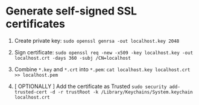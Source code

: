 # Generate self-signed SSL certificates

1. Create private key:
`sudo openssl genrsa -out localhost.key 2048`

2. Sign certificate:
`sudo openssl req -new -x509 -key localhost.key -out localhost.crt -days 360 -subj /CN=localhost `

3. Combine `*.key` and `*.crt` into `*.pem`:
`cat localhost.key localhost.crt >> localhost.pem`

4. [ OPTIONALLY ] Add the certificate as Trusted
`sudo security add-trusted-cert -d -r trustRoot -k /Library/Keychains/System.keychain localhost.crt`
